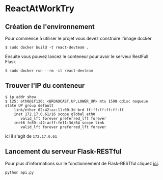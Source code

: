 # ReactAtWorkTry


## Création de l'environnement

Pour commence à utiliser le projet vous devez construire l'image docker

```
$ sudo docker build -t react-devteam .
```

Ensuite vous pouvez lancez le conteneur pour avoir le serveur RestFull Flask

```
$ sudo docker run --rm -it react-devteam
```

## Trouver l'IP du conteneur

```
$ ip addr show
$ 125: eth0@if126: <BROADCAST,UP,LOWER_UP> mtu 1500 qdisc noqueue state UP group default
    link/ether 02:42:ac:11:00:3d brd ff:ff:ff:ff:ff:ff
    inet 172.17.0.61/16 scope global eth0
       valid_lft forever preferred_lft forever
    inet6 fe80::42:acff:fe11:3d/64 scope link
       valid_lft forever preferred_lft forever
```
ici il s'agit de `172.17.0.61`

## Lancement du serveur Flask-RESTful

Pour plus d'informations sur le fonctionnement de Flask-RESTful cliquez [ici](http://flask-restful-cn.readthedocs.org/en/latest/ "Flask-RESTful - User’s Guide").

```
python api.py
```
